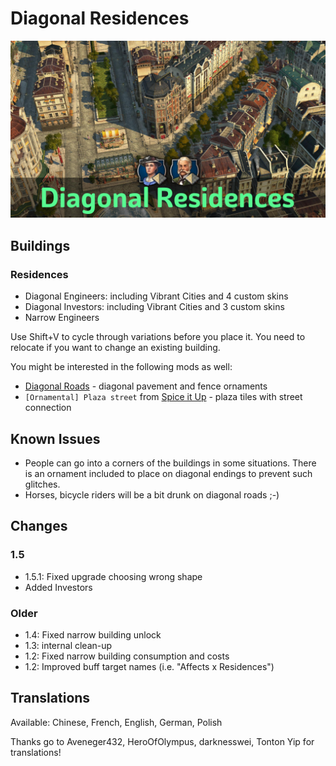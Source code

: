 # Diagonal Residences

![](./banner.jpg)

## Buildings

### Residences

- Diagonal Engineers: including Vibrant Cities and 4 custom skins
- Diagonal Investors: including Vibrant Cities and 3 custom skins
- Narrow Engineers

Use Shift+V to cycle through variations before you place it.
You need to relocate if you want to change an existing building.

You might be interested in the following mods as well: 
- [Diagonal Roads](https://www.nexusmods.com/anno1800/mods/164) - diagonal pavement and fence ornaments
- `[Ornamental] Plaza street` from [Spice it Up](https://www.nexusmods.com/anno1800/mods/5) - plaza tiles with street connection

## Known Issues

- People can go into a corners of the buildings in some situations.
  There is an ornament included to place on diagonal endings to prevent such glitches.
- Horses, bicycle riders will be a bit drunk on diagonal roads ;-)

## Changes

### 1.5

- 1.5.1: Fixed upgrade choosing wrong shape
- Added Investors

### Older

- 1.4: Fixed narrow building unlock
- 1.3: internal clean-up
- 1.2: Fixed narrow building consumption and costs
- 1.2: Improved buff target names (i.e. "Affects x Residences")

## Translations

Available: Chinese, French, English, German, Polish

Thanks go to Aveneger432, HeroOfOlympus, darknesswei, Tonton Yip for translations!
